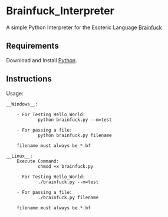 # Brainfuck_Interpreter

A simple Python Interpreter for the Esoteric Language [Brainfuck](https://en.wikipedia.org/wiki/Brainfuck)

## Requirements

Download and Install [Python](https://www.python.org).

## Instructions

Usage:

    __Windows__:

        - For Testing Hello_World:
                python brainfuck.py --m=test

        - For passing a file:
                python brainfuck.py filename

        filename must always be *.bf

    __Linux__:
        Execute Command:
                chmod +x brainfuck.py

        - For Testing Hello_World:
                ./brainfuck.py --m=test

        - For passing a file:
                ./brainfuck.py filename

        filename must always be *.bf
